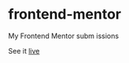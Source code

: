 # frontend-mentor

My Frontend Mentor subm issions

See it [live](https://reverent-shirley-6a37fe.netlify.app/)

